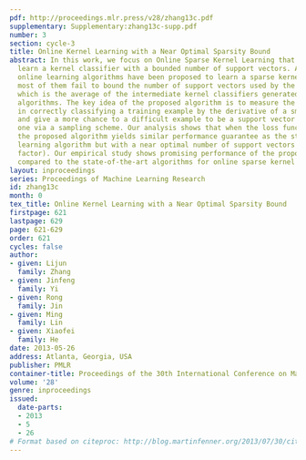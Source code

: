 ```yaml
---
pdf: http://proceedings.mlr.press/v28/zhang13c.pdf
supplementary: Supplementary:zhang13c-supp.pdf
number: 3
section: cycle-3
title: Online Kernel Learning with a Near Optimal Sparsity Bound
abstract: In this work, we focus on Online Sparse Kernel Learning that aims to online
  learn a kernel classifier with a bounded number of support vectors. Although many
  online learning algorithms have been proposed to learn a sparse kernel classifier,
  most of them fail to bound the number of support vectors used by the final solution
  which is the average of the intermediate kernel classifiers generated by online
  algorithms. The key idea of the proposed algorithm is to measure the difficulty
  in correctly classifying a training example by the derivative of a smooth loss function,
  and give a more chance to a difficult example to be a support vector than an easy
  one via a sampling scheme. Our analysis shows that when the loss function is smooth,
  the proposed algorithm yields similar performance guarantee as the standard online
  learning algorithm but with a near optimal number of support vectors (up to a poly(lnT)
  factor). Our empirical study shows promising performance of the proposed algorithm
  compared to the state-of-the-art algorithms for online sparse kernel learning.
layout: inproceedings
series: Proceedings of Machine Learning Research
id: zhang13c
month: 0
tex_title: Online Kernel Learning with a Near Optimal Sparsity Bound
firstpage: 621
lastpage: 629
page: 621-629
order: 621
cycles: false
author:
- given: Lijun
  family: Zhang
- given: Jinfeng
  family: Yi
- given: Rong
  family: Jin
- given: Ming
  family: Lin
- given: Xiaofei
  family: He
date: 2013-05-26
address: Atlanta, Georgia, USA
publisher: PMLR
container-title: Proceedings of the 30th International Conference on Machine Learning
volume: '28'
genre: inproceedings
issued:
  date-parts:
  - 2013
  - 5
  - 26
# Format based on citeproc: http://blog.martinfenner.org/2013/07/30/citeproc-yaml-for-bibliographies/
---
```

